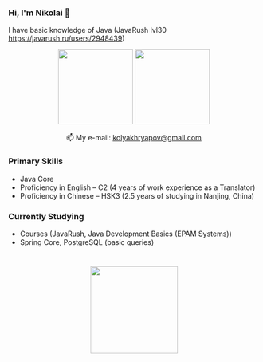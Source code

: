 ### Hi, I'm Nikolai 👋

I have basic knowledge of Java (JavaRush lvl30 https://javarush.ru/users/2948439)

<p align='center'>
   <a href="https://github-readme-stats.vercel.app/api?username=NikolaiKhriapov&show_icons=true&count_private=true"><img
           height=150
           src="https://github-readme-stats.vercel.app/api?username=NikolaiKhriapov&show_icons=true&count_private=true"/></a>
   <a href="https://github.com/NikolaiKhriapov/github-readme-stats"><img height=150
                                                                  src="https://github-readme-stats.vercel.app/api/top-langs/?username=NikolaiKhriapov&layout=compact"/></a>
</p>

<p align='center'>
   📫 My e-mail: <a href='mailto:kolyakhryapov@gmail.com'>kolyakhryapov@gmail.com</a>
</p>

### Primary Skills
*   Java Core
*   Proficiency in English – C2 (4 years of work experience as a Translator)
*   Proficiency in Chinese – HSK3 (2.5 years of studying in Nanjing, China)

### Currently Studying
*   Courses (JavaRush, Java Development Basics (EPAM Systems))
*   Spring Core, PostgreSQL (basic queries)

<div align="center" style="margin: 40px 0">
   <a href="https://github.com/romankh3/github-profile-views-counter">
       <img width="175px" src="https://komarev.com/ghpvc/?username=NikolaiKhriapov&color=DE002D">
   </a>
</div>
